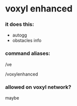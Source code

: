 # voxyl enhanced

### it does this:

- autogg
- obstacles info

### command aliases:

/ve

/voxylenhanced

### allowed on voxyl network?

maybe
